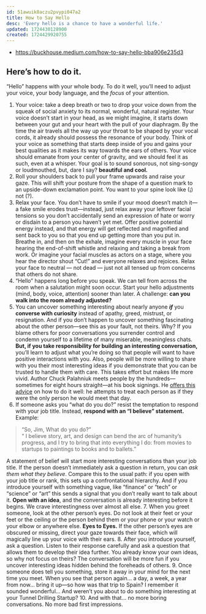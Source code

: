 ```yaml
---
id: 51awuik8aczu2pvypi047a2
title: How to Say Hello
desc: 'Every hello is a chance to have a wonderful life.'
updated: 1724430128900
created: 1724429920755
---
```


- https://buckhouse.medium.com/how-to-say-hello-bba906e235d3

## Here’s how to do it.

“Hello” happens with your whole body. To do it well, you’ll need to adjust your voice, your body language, and the _focus_ of your attention.

1.  Your voice: take a deep breath or two to drop your voice down from the squeak of social anxiety to its normal, wonderful, natural register. Your voice doesn’t start in your head, as we might imagine, it starts down between your gut and your heart with the pull of your diaphragm. By the time the air travels all the way up your throat to be shaped by your vocal cords, it already should possess the resonance of your body. Think of your voice as something that starts deep inside of you and gains your best qualities as it makes its way towards the ears of others. Your voice should emanate from your center of gravity, and we should feel it as such, even at a whisper. Your goal is to sound sonorous, not sing-songy or loudmouthed, but, dare I say? **beautiful and cool.**
2.  Roll your shoulders back to pull your frame upwards and raise your gaze. This will shift your posture from the shape of a question mark to an upside-down exclamation point. You want to your spine look like (¡) not (?).
3.  Relax your face. You don’t have to smile if your mood doesn’t match it—a fake smile erodes trust—instead, just relax away your leftover facial tensions so you don’t accidentally send an expression of hate or worry or disdain to a person you haven’t yet met. Offer positive potential energy instead, and that energy will get reflected and magnified and sent back to you so that you end up getting more than you put in. Breathe in, and then on the exhale, imagine every muscle in your face hearing the end-of-shift whistle and relaxing and taking a break from work. Or imagine your facial muscles as actors on a stage, where you hear the director shout “Cut!” and everyone relaxes and rejoices. Relax your face to neutral — not dead — just not all tensed up from concerns that others do not share.
4.  “Hello” happens long before you speak. We can tell from across the room when a salutation might soon occur. Start your hello adjustments (mind, body, voice, attention) sooner than later. A challenge: **can you walk into the room already adjusted?**
5.  You can uncover something interesting about nearly anyone **_if_** you **converse with curiosity** instead of apathy, greed, mistrust, or resignation. And if you don’t happen to uncover something fascinating about the other person—see this as your fault, not theirs. Why? If you blame others for poor conversations you surrender control and condemn yourself to a lifetime of many miserable, meaningless chats. **But, if you take responsibility for building an interesting conversation,** you’ll learn to adjust what you’re doing so that people will want to have positive interactions with you. Also, people will be more willing to share with you their most interesting ideas if you demonstrate that you can be trusted to handle them with care. This takes effort but makes life more vivid. Author Chuck Palahniuk meets people by the hundreds—sometimes for eight hours straight—at his book signings. He [offers this advice](https://www.amazon.com/Consider-This-Moments-Everything-Different/dp/1538717956) on how to do it well: he attempts to treat each person as if they were the only person he would meet that day.
6.  If someone asks you “what do you do?” resist the temptation to respond with your job title. Instead, **respond with an “I believe” statement.** Example:  

>“So, Jim, What do you do?”  
    “ I believe story, art, and design can bend the arc of humanity’s progress, and I try to bring that into everything I do: from movies to startups to paintings to books and to ballets.”  

  A statement of belief will start more interesting conversations than your job title. If the person doesn’t immediately ask a question in return, you can _ask them_ _what they believe_. Compare this to the usual path: if you open with your job title or rank, this sets up a confrontational hierarchy. And if you introduce yourself with something vague, like “finance” or “tech” or “science” or “art” this sends a signal that you don’t really want to talk about it. **Open with an idea**, and the conversation is already interesting before it begins. We crave interestingness over almost all else.
7.  When you greet someone, look at the other person’s eyes. Do not look at their feet or your feet or the ceiling or the person behind them or your phone or your watch or your elbow or anywhere else. **Eyes to Eyes.** If the other person’s eyes are obscured or missing, direct your gaze towards their face, which will magically line up your voice with their ears.
8.  After you introduce yourself, ask a question. Listen to their response carefully and ask a question that allows them to develop their idea further. You already know your own ideas, so why not focus on theirs? The conversation will be more fun if you uncover interesting ideas hidden behind the foreheads of others.
9.  Once someone does tell you something, store it away in your mind for the next time you meet. When you see that person again… a day, a week, a year from now… bring it up—so how was that trip to Spain? I remember it sounded wonderful… And weren’t you about to do something interesting at your Tunnel Drilling Startup?
10.  And with that… no more boring conversations. No more bad first impressions.
